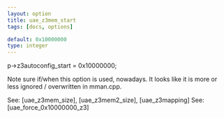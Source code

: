 ```yaml
---
layout: option
title: uae_z3mem_start
tags: [docs, options]

default: 0x10000000
type: integer
---
```


p->z3autoconfig_start = 0x10000000;

Note sure if/when this option is used, nowadays. It looks like it is more
or less ignored / overwritten in mman.cpp.

See: [uae_z3mem_size], [uae_z3mem2_size], [uae_z3mapping]
See: [uae_force_0x10000000_z3]
